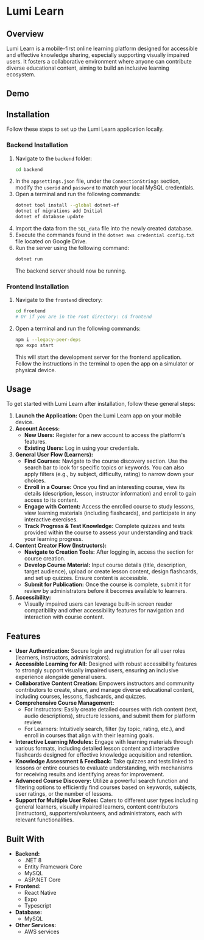 # Lumi Learn

## Overview

Lumi Learn is a mobile-first online learning platform designed for accessible and effective knowledge sharing, especially supporting visually impaired users. It fosters a collaborative environment where anyone can contribute diverse educational content, aiming to build an inclusive learning ecosystem.

## Demo

## Installation

Follow these steps to set up the Lumi Learn application locally.

### Backend Installation

1.  Navigate to the `backend` folder:
    ```bash
    cd backend
    ```
2.  In the `appsettings.json` file, under the `ConnectionStrings` section, modify the `userid` and `password` to match your local MySQL credentials.
3.  Open a terminal and run the following commands:
    ```bash
    dotnet tool install --global dotnet-ef
    dotnet ef migrations add Initial
    dotnet ef database update
    ```
4.  Import the data from the `SQL_data` file into the newly created database.
5.  Execute the commands found in the `dotnet aws credential config.txt` file located on Google Drive.
6.  Run the server using the following command:
    ```bash
    dotnet run
    ```
    The backend server should now be running.

### Frontend Installation

1.  Navigate to the `frontend` directory:
    ```bash
    cd frontend
    # Or if you are in the root directory: cd frontend
    ```
2.  Open a terminal and run the following commands:
    ```bash
    npm i --legacy-peer-deps
    npx expo start
    ```
    This will start the development server for the frontend application. Follow the instructions in the terminal to open the app on a simulator or physical device.

## Usage

To get started with Lumi Learn after installation, follow these general steps:

1.  **Launch the Application:** Open the Lumi Learn app on your mobile device.
2.  **Account Access:**
    * **New Users:** Register for a new account to access the platform's features.
    * **Existing Users:** Log in using your credentials.
3.  **General User Flow (Learners):**
    * **Find Courses:** Navigate to the course discovery section. Use the search bar to look for specific topics or keywords. You can also apply filters (e.g., by subject, difficulty, rating) to narrow down your choices.
    * **Enroll in a Course:** Once you find an interesting course, view its details (description, lesson, instructor information) and enroll to gain access to its content.
    * **Engage with Content:** Access the enrolled course to study lessons, view learning materials (including flashcards), and participate in any interactive exercises.
    * **Track Progress & Test Knowledge:** Complete quizzes and tests provided within the course to assess your understanding and track your learning progress.
4.  **Content Creator Flow (Instructors):**
    * **Navigate to Creation Tools:** After logging in, access the section for course creation.
    * **Develop Course Material:** Input course details (title, description, target audience), upload or create lesson content, design flashcards, and set up quizzes. Ensure content is accessible.
    * **Submit for Publication:** Once the course is complete, submit it for review by administrators before it becomes available to learners.
5.  **Accessibility:**
    * Visually impaired users can leverage built-in screen reader compatibility and other accessibility features for navigation and interaction with course content.
  
## Features

- **User Authentication:** Secure login and registration for all user roles (learners, instructors, administrators).
- **Accessible Learning for All:** Designed with robust accessibility features to strongly support visually impaired users, ensuring an inclusive experience alongside general users.
- **Collaborative Content Creation:** Empowers instructors and community contributors to create, share, and manage diverse educational content, including courses, lessons, flashcards, and quizzes.
- **Comprehensive Course Management:**
    - For Instructors: Easily create detailed courses with rich content (text, audio descriptions), structure lessons, and submit them for platform review.
    - For Learners: Intuitively search, filter (by topic, rating, etc.), and enroll in courses that align with their learning goals.
- **Interactive Learning Modules:** Engage with learning materials through various formats, including detailed lesson content and interactive flashcards designed for effective knowledge acquisition and retention.
- **Knowledge Assessment & Feedback:** Take quizzes and tests linked to lessons or entire courses to evaluate understanding, with mechanisms for receiving results and identifying areas for improvement.
- **Advanced Course Discovery:** Utilize a powerful search function and filtering options to efficiently find courses based on keywords, subjects, user ratings, or the number of lessons.
- **Support for Multiple User Roles:** Caters to different user types including general learners, visually impaired learners, content contributors (instructors), supporters/volunteers, and administrators, each with relevant functionalities.

## Built With

- **Backend:**
    - .NET 8
    - Entity Framework Core
    - MySQL
    - ASP.NET Core
- **Frontend:**
    - React Native 
    - Expo
    - Typescript
- **Database:**
    - MySQL
- **Other Services:**
    - AWS services
